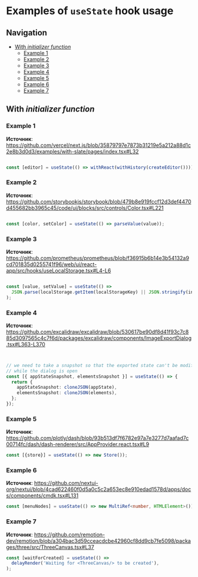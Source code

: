 # Examples of `useState` hook usage

## Navigation

- [With *initializer function*](#with-initializer-function)
  - [Example 1](#example-1)
  - [Example 2](#example-2)
  - [Example 3](#example-3)
  - [Example 4](#example-4)
  - [Example 5](#example-5)
  - [Example 6](#example-6)
  - [Example 7](#example-7)

## With *initializer function*

### Example 1

**Источник**: <https://github.com/vercel/next.js/blob/35879797e7873b31219e5a212a88d1c2e8b3d0d3/examples/with-slate/pages/index.tsx#L32>

```TypeScript

const [editor] = useState(() => withReact(withHistory(createEditor())));

```

### Example 2

**Источник**: <https://github.com/storybookjs/storybook/blob/479b8e919fccf12d3def4470d455682bb3965c45/code/ui/blocks/src/controls/Color.tsx#L221>

```TypeScript

const [color, setColor] = useState(() => parseValue(value));

```

### Example 3

**Источник**: <https://github.com/prometheus/prometheus/blob/f36915b6b14e3b54132a9cd701835d0255741f96/web/ui/react-app/src/hooks/useLocalStorage.tsx#L4-L6>

```TypeScript

const [value, setValue] = useState(() =>
  JSON.parse(localStorage.getItem(localStorageKey) || JSON.stringify(initialState))
);

```

### Example 4

**Источник**: <https://github.com/excalidraw/excalidraw/blob/530617be90df8d41f93c7c885d3097565c4c7f6d/packages/excalidraw/components/ImageExportDialog.tsx#L363-L370>

```TypeScript


// we need to take a snapshot so that the exported state can't be modified
// while the dialog is open
const [{ appStateSnapshot, elementsSnapshot }] = useState(() => {
  return {
    appStateSnapshot: cloneJSON(appState),
    elementsSnapshot: cloneJSON(elements),
  };
});

```

### Example 5

**Источник**: <https://github.com/plotly/dash/blob/93b513df7f6782e97a7e3277d7aafad7c00714fc/dash/dash-renderer/src/AppProvider.react.tsx#L9>

```TypeScript
const [{store}] = useState(() => new Store());
```

### Example 6

**Источник**: <https://github.com/nextui-org/nextui/blob/4cad622460f0d5a0c5c2a653ec8e910edad1578d/apps/docs/components/cmdk.tsx#L131>

```TypeScript
const [menuNodes] = useState(() => new MultiRef<number, HTMLElement>());
```

### Example 7

**Источник**: <https://github.com/remotion-dev/remotion/blob/a304bac3d59cceacdcbe42960cf8dd9cb7fe5098/packages/three/src/ThreeCanvas.tsx#L37>

```TypeScript
const [waitForCreated] = useState(() =>
  delayRender('Waiting for <ThreeCanvas/> to be created'),
);
```
